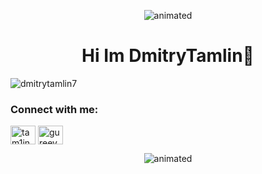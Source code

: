 <p align="center">
  <img src="pix/spider-man-spider-verse.gif" alt="animated" />
</p>

<h1 align="center">Hi  Im DmitryTamlin👻</h1>

<p align="left"> <img src="https://komarev.com/ghpvc/?username=dmitrytamlin7&label=Profile%20views&color=0e75b6&style=flat" alt="dmitrytamlin7" /> </p>


<h3 align="left">Connect with me: </h3>
<p align="left">
<a href="https://instagram.com/tam1in_7" target="blank"><img align="center" src="https://raw.githubusercontent.com/rahuldkjain/github-profile-readme-generator/master/src/images/icons/Social/instagram.svg" alt="tam1in_7" height="30" width="40" /></a>
<a href="https://discord.gg/gureevdmitrij" target="blank"><img align="center" src="https://raw.githubusercontent.com/rahuldkjain/github-profile-readme-generator/master/src/images/icons/Social/discord.svg" alt="gureevdmitrij" height="30" width="40" /></a>


</p>

<p align="center">
  <img src="pix/5611e7327fdfea18429920f28cdbb923987c92bcr1-444-378_hq.gif" alt="animated" />
</p>

</p>

